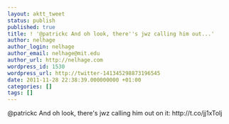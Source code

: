 ```yaml
---
layout: aktt_tweet
status: publish
published: true
title: ! '@patrickc And oh look, there''s jwz calling him out...'
author: nelhage
author_login: nelhage
author_email: nelhage@mit.edu
author_url: http://nelhage.com
wordpress_id: 1530
wordpress_url: http://twitter-141345298873196545
date: 2011-11-28 22:38:39.000000000 +01:00
categories: []
tags: []
---
```

@patrickc And oh look, there's jwz calling him out on it: http:&#47;&#47;t.co&#47;jj1xTolj
